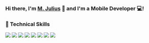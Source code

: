 <h3>
Hi there, I'm <a href="https://www.mjulius.dev/" target="_blank" rel="noreferrer">M. Julius</a> 👋 and 
I'm a Mobile Developer 💻!
</h3>

### 💼 Technical Skills

![](https://img.shields.io/badge/React_Native-20232A?style=flat&logo=react&logoColor=61DAFB)
![](https://img.shields.io/badge/Expo-20232A?style=flat&logo=expo)
![](https://img.shields.io/badge/Flutter-02569B?style=flat&logo=flutter)
![](https://img.shields.io/badge/Node.js-43853D?style=flat&logo=node.js&logoColor=white)
![](https://img.shields.io/badge/Express.js-404D59?style=flat&logo=Express)
![](https://img.shields.io/badge/Dart-0175C2?style=flat&logo=dart)
![](https://img.shields.io/badge/JavaScript-F7DF1E?style=flat&logo=JavaScript&color=20232A)
![](https://img.shields.io/badge/Typescript-20232A?style=flat&logo=typescript)

